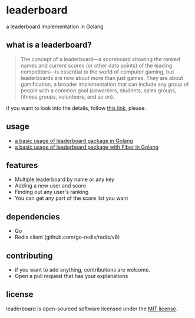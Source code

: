 leaderboard
==============================================
a leaderboard implementation in Golang

## what is a leaderboard?

> The concept of a leaderboard—a scoreboard showing the ranked names and current scores (or other data points) of the leading competitors—is essential to the world of computer gaming, but leaderboards are now about more than just games. They are about gamification, a broader implementation that can include any group of people with a common goal (coworkers, students, sales groups, fitness groups, volunteers, and so on).

if you want to look into the details, follow [this link](https://redis.com/solutions/use-cases/leaderboards/), please.

## usage
* [a basic usage of leaderboard package in Golang](https://github.com/nurettintopal/leaderboard/tree/main/examples/basic)
* [a basic usage of leaderboard package with Fiber in Golang](https://github.com/nurettintopal/leaderboard/tree/main/examples/api)

## features
* Multiple leaderboard by name or any key
* Adding a new user and score
* Finding out any user's ranking
* You can get any part of the score list you want

## dependencies
* Go
* Redis client (github.com/go-redis/redis/v8)

## contributing
* if you want to add anything, contributions are welcome.
* Open a pull request that has your explanations

## license
leaderboard is open-sourced software licensed under the [MIT license](LICENSE).
